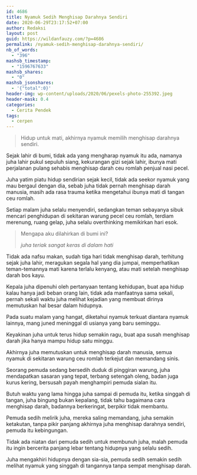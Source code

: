 ```yaml
---
id: 4686
title: Nyamuk Sedih Menghisap Darahnya Sendiri
date: 2020-06-29T23:17:52+07:00
author: Redaksi
layout: post
guid: https://wildanfauzy.com/?p=4686
permalink: /nyamuk-sedih-menghisap-darahnya-sendiri/
nb_of_words:
  - "396"
mashsb_timestamp:
  - "1596767633"
mashsb_shares:
  - "0"
mashsb_jsonshares:
  - '{"total":0}'
header-img: wp-content/uploads/2020/06/pexels-photo-255392.jpeg
header-mask: 0.4
categories:
  - Cerita Pendek
tags:
  - cerpen
---
```

<blockquote class="wp-block-quote">
  <p>
    Hidup untuk mati, akhirnya nyamuk memilih menghisap darahnya sendiri.
  </p>
</blockquote>

Sejak lahir di bumi, tidak ada yang mengharap nyamuk itu ada, namanya juha lahir pukul sepuluh siang, kekurangan gizi sejak lahir, ibunya mati perjalanan pulang sehabis menghisap darah ceu romlah penjual nasi pecel.

Juha yatim piatu hidup sendirian sejak kecil, tidak ada seekor nyamuk yang mau bergaul dengan dia, sebab juha tidak pernah menghisap darah manusia, masih ada rasa trauma ketika mengetahui ibunya mati di tangan ceu romlah.

Setiap malam juha selalu menyendiri, sedangkan teman sebayanya sibuk mencari penghidupan di sekitaran warung pecel ceu romlah, terdiam merenung, ruang gelap, juha selalu overthinking memikirkan hari esok.

<blockquote class="wp-block-quote">
  <p>
    Mengapa aku dilahirkan di bumi ini?
  </p>
  
  <cite>juha teriak sangat keras di dalam hati</cite>
</blockquote>

Tidak ada nafsu makan, sudah tiga hari tidak menghisap darah, terhitung sejak juha lahir, meragukan segala hal yang dia jumpai, memperhatikan teman-temannya mati karena terlalu kenyang, atau mati setelah menghisap darah bos kayu.

Kepala juha dipenuhi oleh pertanyaan tentang kehidupan, buat apa hidup kalau hanya jadi beban orang lain, tidak ada manfaatnya sama sekali, pernah sekali waktu juha melihat kejadian yang membuat dirinya memutuskan hal besar dalam hidupnya.

Pada suatu malam yang hangat, diketahui nyamuk terkuat diantara nyamuk lainnya, mang juned meninggal di usianya yang baru seminggu.

Keyakinan juha untuk terus hidup semakin ragu, buat apa susah menghisap darah jika hanya mampu hidup satu minggu.

Akhirnya juha memutuskan untuk menghisap darah manusia, semua nyamuk di sekitaran warung ceu romlah terkejut dan memandang sinis.

Seorang pemuda sedang bersedih duduk di pinggiran warung, juha mendapatkan sasaran yang tepat, terbang setengah oleng, badan juga kurus kering, bersusah payah menghampiri pemuda sialan itu.

Butuh waktu yang lama hingga juha sampai di pemuda itu, ketika singgah di tangan, juha bingung bukan kepalang, tidak tahu bagaimana cara menghisap darah, badannya berkeringat, berpikir tidak membantu.

Pemuda sedih melirik juha, mereka saling memandang, juha semakin ketakutan, tanpa pikir panjang akhirnya juha menghisap darahnya sendiri, pemuda itu kebingungan.

Tidak ada niatan dari pemuda sedih untuk membunuh juha, malah pemuda itu ingin bercerita panjang lebar tentang hidupnya yang selalu sedih.

Juha mengakhiri hidupnya dengan sia-sia, pemuda sedih semakin sedih melihat nyamuk yang singgah di tangannya tanpa sempat menghisap darah.